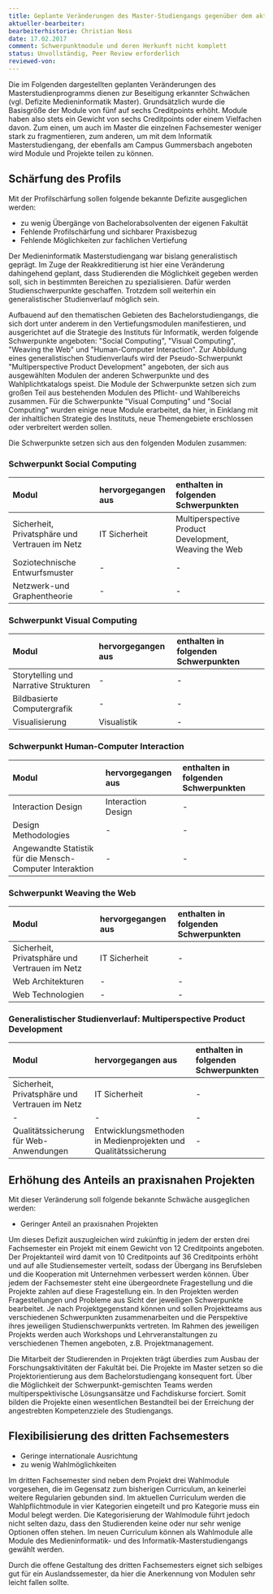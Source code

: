 ```yaml
---
title: Geplante Veränderungen des Master-Studiengangs gegenüber dem aktuellen Akkreditierungszeitraum
aktueller-bearbeiter: 
bearbeiterhistorie: Christian Noss
date: 17.02.2017
comment: Schwerpunktmodule und deren Herkunft nicht komplett
status: Unvollständig, Peer Review erforderlich
reviewed-von:
---
```


Die im Folgenden dargestellten geplanten Veränderungen des Masterstudienprogramms dienen zur Beseitigung erkannter Schwächen (vgl. Defizite Medieninformatik Master). Grundsätzlich wurde die Basisgröße der Module von fünf auf sechs Creditpoints erhöht. Module haben also stets ein Gewicht von sechs Creditpoints oder einem Vielfachen davon. Zum einen, um auch im Master die einzelnen Fachsemester weniger stark zu fragmentieren, zum anderen, um mit dem Informatik Masterstudiengang, der ebenfalls am Campus Gummersbach angeboten wird Module und Projekte teilen zu können. 

## Schärfung des Profils

Mit der Profilschärfung sollen folgende bekannte Defizite ausgeglichen werden:

- zu wenig Übergänge von Bachelorabsolventen der eigenen Fakultät
- Fehlende Profilschärfung und sichbarer Praxisbezug
- Fehlende Möglichkeiten zur fachlichen Vertiefung

Der Medieninformatik Masterstudiengang war bislang generalistisch geprägt. Im Zuge der Reakkreditierung ist hier eine Veränderung dahingehend geplant, dass Studierenden die Möglichkeit gegeben werden soll, sich in bestimmten Bereichen zu spezialisieren. Dafür werden Studienschwerpunkte geschaffen. Trotzdem soll weiterhin ein generalistischer Studienverlauf möglich sein.

Aufbauend auf den thematischen Gebieten des Bachelorstudiengangs, die sich dort unter anderem in den Vertiefungsmodulen manifestieren, und ausgerichtet auf die Strategie des Instituts für Informatik, werden folgende Schwerpunkte angeboten: "Social Computing", "Visual Computing", "Weaving the Web" und "Human-Computer Interaction". Zur Abbildung eines generalistischen Studienverlaufs wird der Pseudo-Schwerpunkt "Multiperspective Product Development" angeboten, der sich aus ausgewählten Modulen der anderen Schwerpunkte und des Wahlplichtkatalogs speist. Die Module der Schwerpunkte setzen sich zum großen Teil aus bestehenden Modulen des Pflicht- und Wahlbereichs zusammen. Für die Schwerpunkte "Visual Computing" und "Social Computing" wurden einige neue Module erarbeitet, da hier, in Einklang mit der inhaltlichen Strategie des Instituts, neue Themengebiete erschlossen oder verbreitert werden sollen.

Die Schwerpunkte setzen sich aus den folgenden Modulen zusammen:

### Schwerpunkt Social Computing

| Modul | hervorgegangen aus | enthalten in folgenden Schwerpunkten |
|:---|:---|:---|
|Sicherheit, Privatsphäre und Vertrauen im Netz| IT Sicherheit | Multiperspective Product Development, Weaving the Web|
|Soziotechnische Entwurfsmuster | - | - |
|Netzwerk-und Graphentheorie | - | - |

### Schwerpunkt Visual Computing

| Modul | hervorgegangen aus | enthalten in folgenden Schwerpunkten |
|:---|:---|:---|
|Storytelling und Narrative Strukturen | - | - |
|Bildbasierte Computergrafik  | - | - |
|Visualisierung | Visualistik | - |

### Schwerpunkt Human-Computer Interaction

| Modul | hervorgegangen aus | enthalten in folgenden Schwerpunkten |
|:---|:---|:---|
|Interaction Design | Interaction Design | - |
|Design Methodologies | - | - |
|Angewandte Statistik für die Mensch-Computer Interaktion  | - | - |

### Schwerpunkt Weaving the Web

| Modul | hervorgegangen aus | enthalten in folgenden Schwerpunkten |
|:---|:---|:---|
|Sicherheit, Privatsphäre und Vertrauen im Netz| IT Sicherheit | - |
|Web Architekturen  | - | - |
|Web Technologien  | - | - |


### Generalistischer Studienverlauf: Multiperspective Product Development

| Modul | hervorgegangen aus | enthalten in folgenden Schwerpunkten |
|:---|:---|:---|
|Sicherheit, Privatsphäre und Vertrauen im Netz| IT Sicherheit | - |
|	-  | - | - |
| Qualitätssicherung für Web-Anwendungen| Entwicklungsmethoden in Medienprojekten und Qualitätssicherung | - |


## Erhöhung des Anteils an praxisnahen Projekten

Mit dieser Veränderung soll folgende bekannte Schwäche ausgeglichen werden:

- Geringer Anteil an praxisnahen Projekten

Um dieses Defizit auszugleichen wird zukünftig in jedem der ersten drei Fachsemester ein Projekt mit einem Gewicht von 12 Creditpoints angeboten. Der Projektanteil wird damit von 10 Creditpoints auf 36 Creditpoints erhöht und auf alle Studiensemester verteilt, sodass der Übergang ins Berufsleben und die Kooperation mit Unternehmen verbessert werden können. Über jedem der Fachsemester steht eine übergeordnete Fragestellung und die Projekte zahlen auf diese Fragestellung ein. In den Projekten werden Fragestellungen und Probleme aus Sicht der jeweiligen Schwerpunkte bearbeitet. Je nach Projektgegenstand können und sollen Projektteams aus verschiedenen Schwerpunkten zusammenarbeiten und die Perspektive ihres jeweiligen Studienschwerpunkts vertreten. Im Rahmen des jeweiligen Projekts werden auch Workshops und Lehrveranstaltungen zu verschiedenen Themen angeboten, z.B. Projektmanagement.

Die Mitarbeit der Studierenden in Projekten trägt überdies zum Ausbau der Forschungsaktivitäten der Fakultät bei. Die Projekte im Master setzen so die Projektorientierung aus dem Bachelorstudiengang konsequent fort. Über die Möglichkeit der Schwerpunkt-gemischten Teams werden multiperspektivische Lösungsansätze und Fachdiskurse forciert. Somit bilden die Projekte einen wesentlichen Bestandteil bei der Erreichung der angestrebten Kompetenzziele des Studiengangs.


## Flexibilisierung des dritten Fachsemesters

- Geringe internationale Ausrichtung
- zu wenig Wahlmöglichkeiten

Im dritten Fachsemester sind neben dem Projekt drei Wahlmodule vorgesehen, die im Gegensatz zum bisherigen Curriculum, an keinerlei weitere Regularien gebunden sind. Im aktuellen Curriculum werden die Wahlpflichtmodule in vier Kategorien eingeteilt und pro Kategorie muss ein Modul belegt werden. Die Kategorisierung der Wahlmodule führt jedoch nicht selten dazu, dass den Studierenden keine oder nur sehr wenige Optionen offen stehen. Im neuen Curriculum können als Wahlmodule alle Module des Medieninformatik- und des Informatik-Masterstudiengangs gewählt werden.

Durch die offene Gestaltung des dritten Fachsemesters eignet sich selbiges gut für ein Auslandssemester, da hier die Anerkennung von Modulen sehr leicht fallen sollte. 
